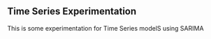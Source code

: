 <a id='0'></a>
## Time Series Experimentation
<p>
<div>This is some experimentation for Time Series modelS using SARIMA</div>
</p>
